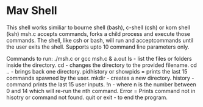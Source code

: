 # Mav Shell

This shell works similiar to bourne shell (bash), c-shell (csh) or korn shell (ksh) 
msh.c accepts commands, forks a child process and execute those commands.
The shell, like csh or bash, will run and acceptcommands until the user exits the shell.
Supports upto 10 command line parameters only. 

Commands to run:
./msh.c or gcc msh.c & a.out 
ls - list the files or folders inside the directory.
cd - changes the directory to the provided filename.
cd .. - brings back one directory.
pidhistory or showpids = prints the last 15 commands spawned by the user.
mkdir - creates a new directory.
history - command prints the last 15 user inputs. 
!n - where n is the number between 0 and 14 which will re-run the nth command.
Error = Prints command not in hisotry or command not found.
quit or exit - to end the program.
